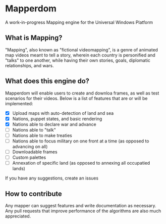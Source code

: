 # Mapperdom
A work-in-progress Mapping engine for the Universal Windows Platform

## What is Mapping?
"Mapping", also known as "fictional videomapping", is a genre of animated map videos meant to tell a story, wherein each country is personified and "talks" to one another, while having their own stories, goals, diplomatic relationships, and wars.

## What does this engine do?
Mapperdom will enable users to create and downloa frames, as well as test scenarios for their videos. Below is a list of features that are or will be implemented:

- [x] Upload maps with auto-detection of land and sea
- [x] Nations, puppet states, and basic rendering
- [x] Nations able to declare war and advance
- [ ] Nations able to "talk"
- [ ] Nations able to make treaties
- [ ] Nations able to focus military on one front at a time (as opposed to advancing on all)
- [ ] Downloadable frames
- [ ] Custom palettes
- [ ] Annexation of specific land (as opposed to annexing all occupatied lands)

If you have any suggestions, create an issues

## How to contribute
Any mapper can suggest features and write documentation as necessary. Any pull requests that improve performance of the algorithms are also much appreciated.
